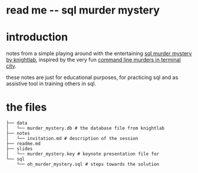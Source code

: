 read me -- sql murder mystery
===
# introduction
notes from a simple playing around with the entertaining [sql murder mystery by knightlab](https://mystery.knightlab.com), inspired by the very fun [command line murders in  terminal city](https://github.com/veltman/clmystery).

these notes are just for educational purposes, for practicing sql and as assistive tool in training others in sql.


# the files

```
├── data
│   └── murder_mystery.db # the database file from knightlab
├── notes
│   └── invitation.md # description of the session
├── readme.md
├── slides
│   └── murder_mystery.key # keynote presentation file for 
└── sql
    └── oh_murder_mystery.sql # steps towards the solution

```

